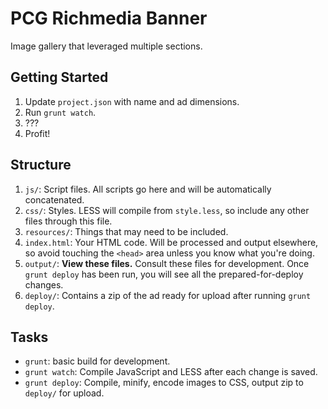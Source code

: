 # PCG Richmedia Banner
Image gallery that leveraged multiple sections.

## Getting Started
1. Update `project.json` with name and ad dimensions.
2. Run `grunt watch`.
3. ???
4. Profit!

## Structure
1. `js/`: Script files.  All scripts go here and will be automatically 
concatenated.
2. `css/`: Styles. LESS will compile from `style.less`, so include any other 
files through this file.
3. `resources/`: Things that may need to be included.
4. `index.html`: Your HTML code.  Will be processed and output elsewhere, so 
avoid touching the `<head>` area unless you know what you're doing.
5. `output/`: **View these files.**  Consult these files for development.  Once 
`grunt deploy` has been run, you will see all the prepared-for-deploy changes.
6. `deploy/`: Contains a zip of the ad ready for upload after running 
`grunt deploy`.

## Tasks
- `grunt`: basic build for development.
- `grunt watch`: Compile JavaScript and LESS after each change is saved.
- `grunt deploy`: Compile, minify, encode images to CSS, output zip to 
`deploy/` for upload.


